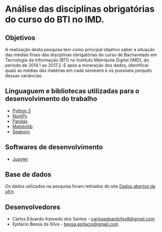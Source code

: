 # Análise das disciplinas obrigatórias do curso do BTI no IMD.

## Objetivos
A realização desta pesquisa tem como principal objetivo saber a situação das médias finais das disciplinas obrigatórias do curso de Bacharelado em Tecnologia da Informação (BTI) no Instituto Metrópole Digital (IMD), do período de 2014.1 ao 2017.2. E após a mineração dos dados, identificar quais as médias das matérias em cada semestre e os possíveis porquês dessas variâncias.

## Linguaguem e bibliotecas utilizadas para o desenvolvimento do trabalho
  * [Python 3](https://www.python.org/download/releases/3.0/)  
  * [NumPy](https://www.scipy.org/scipylib/download.html)
  * [Pandas](https://pandas.pydata.org/)
  * [Matplotlib](https://matplotlib.org/)
  * [Seaborn](https://seaborn.pydata.org/)
  
## Softwares de desenvolvimento
  * [Jupyter](http://jupyter.org/)

## Base de dados
  Os dados utilizados na pesquisa foram retirados do site [Dados abertos da ufrn](http://dados.ufrn.br/).

## Desenvolvedores
  * Carlos Eduardo Azevedo dos Santos - carloseduardofox8@gmail.com 
  * Epitácio Bessa da Silva - bessa.epitacio@gmail.com
  


